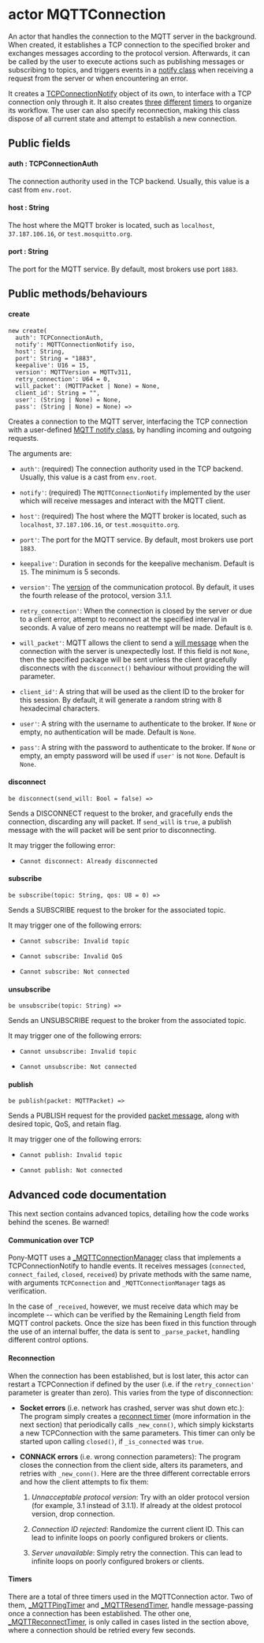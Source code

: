 # actor MQTTConnection

An actor that handles the connection to the MQTT server in the background.
When created, it establishes a TCP connection to the specified broker and
exchanges messages according to the protocol version. Afterwards, it can be
called by the user to execute actions such as publishing messages or
subscribing to topics, and triggers events in a
[notify class](//classes/interface-mqttconnectionnotify.md)
when receiving a request from the server or when encountering an error.

It creates a [TCPConnectionNotify](//classes/class-mqttconnectionmanager.md)
object of its own, to interface with a TCP connection only through it. It also
creates
[three](//classes/class-mqttpingtimer.md)
[different](//classes/class-mqttresendtimer.md)
[timers](/classes/class-mqttreconnecttimer.md) to organize its workflow. The
user can also specify reconnection, making this class dispose of all current
state and attempt to establish a new connection.

## Public fields

#### auth : TCPConnectionAuth

The connection authority used in the TCP backend. Usually, this value is a
cast from `env.root`.

#### host : String

The host where the MQTT broker is located, such as `localhost`,
`37.187.106.16`, or `test.mosquitto.org`.

#### port : String

The port for the MQTT service. By default, most brokers use port `1883`.

## Public methods/behaviours

#### create

```pony
new create(
  auth': TCPConnectionAuth,
  notify': MQTTConnectionNotify iso,
  host': String,
  port': String = "1883",
  keepalive': U16 = 15,
  version': MQTTVersion = MQTTv311,
  retry_connection': U64 = 0,
  will_packet': (MQTTPacket | None) = None,
  client_id': String = "",
  user': (String | None) = None,
  pass': (String | None) = None) =>
```

Creates a connection to the MQTT server, interfacing the TCP connection with a
user-defined
[MQTT notify class](//classes/interface-mqttconnectionnotify.md),
by handling incoming and outgoing requests.

The arguments are:

* `auth'`: \(required\) The connection authority used in the TCP backend.
Usually, this value is a cast from `env.root`.

* `notify'`: \(required\) The `MQTTConnectionNotify` implemented by the user
which will receive messages and interact with the MQTT client.

* `host'`: \(required\) The host where the MQTT broker is located, such as
`localhost`, `37.187.106.16`, or `test.mosquitto.org`.

* `port'`: The port for the MQTT service. By default, most brokers use
port `1883`.

* `keepalive'`: Duration in seconds for the keepalive mechanism.
Default is `15`. The minimum is 5 seconds.

* `version'`: The [version](//classes/type-mqttversion.md) of the communication
protocol. By default, it uses the fourth release of the protocol, version 3.1.1.

* `retry_connection'`: When the connection is closed by the server or due to a
client error, attempt to reconnect at the specified interval in seconds.
A value of zero means no reattempt will be made. Default is `0`.

* `will_packet'`: MQTT allows the client to send a
[will message](http://docs.oasis-open.org/mqtt/mqtt/v3.1.1/os/mqtt-v3.1.1-os.html#_Will_Flag)
when the connection with the server is unexpectedly lost. If this field is
not `None`, then the specified package will be sent unless the client
gracefully disconnects with the `disconnect()` behaviour without providing
the will parameter.

* `client_id'`: A string that will be used as the client ID to the broker
for this session. By default, it will generate a random string with
8 hexadecimal characters.

* `user'`: A string with the username to authenticate to the broker.
If `None` or empty, no authentication will be made. Default is `None`.

* `pass'`: A string with the password to authenticate to the broker.
If `None` or empty, an empty password will be used if `user'` is not `None`.
Default is `None`.

#### disconnect

```pony
be disconnect(send_will: Bool = false) =>
```

Sends a DISCONNECT request to the broker, and gracefully ends the connection,
discarding any will packet. If `send_will` is `true`, a publish message with
the will packet will be sent prior to disconnecting.

It may trigger the following error:

* `Cannot disconnect: Already disconnected`

#### subscribe

```pony
be subscribe(topic: String, qos: U8 = 0) =>
```

Sends a SUBSCRIBE request to the broker for the associated topic.

It may trigger one of the following errors:

* `Cannot subscribe: Invalid topic`

* `Cannot subscribe: Invalid QoS`

* `Cannot subscribe: Not connected`

#### unsubscribe

```pony
be unsubscribe(topic: String) =>
```

Sends an UNSUBSCRIBE request to the broker from the associated topic.

It may trigger one of the following errors:

* `Cannot unsubscribe: Invalid topic`

* `Cannot unsubscribe: Not connected`

#### publish

```pony
be publish(packet: MQTTPacket) =>
```

Sends a PUBLISH request for the provided
[packet message](//classes/class-mqttpacket.md),
along with desired topic, QoS, and retain flag.

It may trigger one of the following errors:

* `Cannot publish: Invalid topic`

* `Cannot publish: Not connected`

## Advanced code documentation

This next section contains advanced topics, detailing how the code works
behind the scenes. Be warned!

#### Communication over TCP

Pony-MQTT uses a
[\_MQTTConnectionManager](//classes/class-mqttconnectionmanager.md)
class that implements a TCPConnectionNotify to handle events. It receives
messages \(`connected`, `connect_failed`, `closed`, `received`\) by private
methods with the same name, with arguments `TCPConnection` and
`_MQTTConnectionManager` tags as verification.

In the case of `_received`, however, we must receive data which may be
incomplete -- which can be verified by the Remaining Length field from MQTT
control packets. Once the size has been fixed in this function through the use
of an internal buffer, the data is sent to `_parse_packet`, handling different
control options.

#### Reconnection

When the connection has been established, but is lost later, this actor can
restart a TCPConnection if defined by the user \(i.e. if the
`retry_connection'` parameter is greater than zero\). This varies from the
type of disconnection:

* **Socket errors** \(i.e. network has crashed, server was shut down etc.\):
The program simply creates a
[reconnect timer](/classes/class-mqttreconnecttimer.md)
\(more information in the next section\) that periodically calls `_new_conn()`,
which simply kickstarts a new TCPConnection with the same parameters.
This timer can only be started upon calling `closed()`, if `_is_connected`
was `true`.

* **CONNACK errors** \(i.e. wrong connection parameters\): The program closes
the connection from the client side, alters its parameters, and retries with
`_new_conn()`. Here are the three different correctable errors and how the
client attempts to fix them:

  1. _Unnacceptable protocol version_: Try with an older protocol version
  \(for example, 3.1 instead of 3.1.1\). If already at the oldest protocol
  version, drop connection.

  2. _Connection ID rejected_: Randomize the current client ID. This can lead
  to infinite loops on poorly configured brokers or clients.

  3. _Server unavailable_: Simply retry the connection. This can lead to
  infinite loops on poorly configured brokers or clients.

#### Timers

There are a total of three timers used in the MQTTConnection actor. Two of them,
[\_MQTTPingTimer](//classes/class-mqttpingtimer.md)
and
[\_MQTTResendTimer](//classes/class-mqttresendtimer.md),
handle message-passing once a connection has been established. The other one,
[\_MQTTReconnectTimer](/classes/class-mqttreconnecttimer.md),
is only called in cases listed in the section above, where a connection
should be retried every few seconds.

